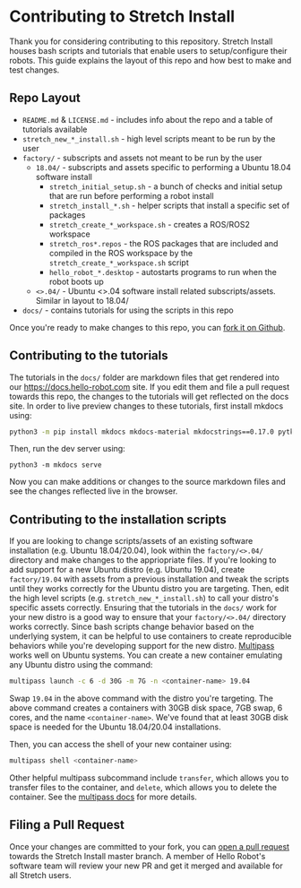 # Contributing to Stretch Install

Thank you for considering contributing to this repository. Stretch Install houses bash scripts and tutorials that enable users to setup/configure their robots. This guide explains the layout of this repo and how best to make and test changes.

## Repo Layout

 * `README.md` & `LICENSE.md` - includes info about the repo and a table of tutorials available
 * `stretch_new_*_install.sh` - high level scripts meant to be run by the user
 * `factory/` - subscripts and assets not meant to be run by the user
   * `18.04/` - subscripts and assets specific to performing a Ubuntu 18.04 software install
     * `stretch_initial_setup.sh` - a bunch of checks and initial setup that are run before performing a robot install
     * `stretch_install_*.sh` - helper scripts that install a specific set of packages
     * `stretch_create_*_workspace.sh` - creates a ROS/ROS2 workspace
     * `stretch_ros*.repos` - the ROS packages that are included and compiled in the ROS workspace by the `stretch_create_*_workspace.sh` script
     * `hello_robot_*.desktop` - autostarts programs to run when the robot boots up
   * `<>.04/` - Ubuntu <>.04 software install related subscripts/assets. Similar in layout to 18.04/
 * `docs/` - contains tutorials for using the scripts in this repo

Once you're ready to make changes to this repo, you can [fork it on Github](https://github.com/hello-robot/stretch_docs/fork).

## Contributing to the tutorials

The tutorials in the `docs/` folder are markdown files that get rendered into our https://docs.hello-robot.com site. If you edit them and file a pull request towards this repo, the changes to the tutorials will get reflected on the docs site. In order to live preview changes to these tutorials, first install mkdocs using:

```bash
python3 -m pip install mkdocs mkdocs-material mkdocstrings==0.17.0 pytkdocs[numpy-style] jinja2=3.0.3
```

Then, run the dev server using:

```
python3 -m mkdocs serve
```

Now you can make additions or changes to the source markdown files and see the changes reflected live in the browser.

## Contributing to the installation scripts

If you are looking to change scripts/assets of an existing software installation (e.g. Ubuntu 18.04/20.04), look within the `factory/<>.04/` directory and make changes to the appriopriate files. If you're looking to add support for a new Ubuntu distro (e.g. Ubuntu 19.04), create `factory/19.04` with assets from a previous installation and tweak the scripts until they works correctly for the Ubuntu distro you are targeting. Then, edit the high level scripts (e.g. `stretch_new_*_install.sh`) to call your distro's specific assets correctly. Ensuring that the tutorials in the `docs/` work for your new distro is a good way to ensure that your `factory/<>.04/` directory works correctly. Since bash scripts change behavior based on the underlying system, it can be helpful to use containers to create reproducible behaviors while you're developing support for the new distro. [Multipass](https://multipass.run/install) works well on Ubuntu systems. You can create a new container emulating any Ubuntu distro using the command:

```bash
multipass launch -c 6 -d 30G -m 7G -n <container-name> 19.04
```

Swap `19.04` in the above command with the distro you're targeting. The above command creates a containers with 30GB disk space, 7GB swap, 6 cores, and the name `<container-name>`. We've found that at least 30GB disk space is needed for the Ubuntu 18.04/20.04 installations.

Then, you can access the shell of your new container using:

```bash
multipass shell <container-name>
```

Other helpful multipass subcommand include `transfer`, which allows you to transfer files to the container, and `delete`, which allows you to delete the container. See the [multipass docs](https://multipass.run/docs) for more details.

## Filing a Pull Request

Once your changes are committed to your fork, you can [open a pull request](https://docs.github.com/en/pull-requests/collaborating-with-pull-requests/proposing-changes-to-your-work-with-pull-requests/creating-a-pull-request) towards the Stretch Install master branch. A member of Hello Robot's software team will review your new PR and get it merged and available for all Stretch users.

